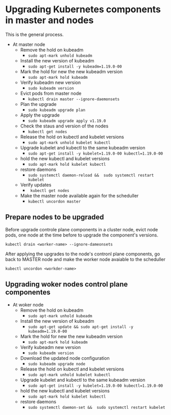 # Upgrading Kubernetes components in master and nodes
This is the general process. 

- At master node
  - Remove the hold on kubeadm
    - ``` sudo apt-mark unhold kubeadm ```
  - Install the new version of kubeadm
    - ``` sudo apt-get install -y kubeadm=1.19.0-00 ```  
  - Mark the hold for new the new kubeadm version
    - ``` sudo apt-mark hold kubeadm ```
  - Verify kubeadm new version
    - ``` sudo kubeadm version ``` 
  - Evict pods from master node
    - ``` kubectl drain master --ignore-daemonsets ```
  - Plan the upgrade
    - ``` sudo kubeadm upgrade plan ```
  - Apply the upgrade
    - ``` sudo kubeadm upgrade apply v1.19.0 ```
  - Check the staus and version of the nodes
    - ``` kubectl get nodes ```
  - Release the hold on kubectl and kubelet versions
    - ``` sudo apt-mark unhold kubelet kubectl ```  
  - Upgrade kubelet and kubectl to the same kubeadm version
    - ``` sudo apt-get install -y kubelet=1.19.0-00 kubectl=1.19.0-00 ``` 
  - hold the new kubectl and kubelet versions
    - ``` sudo apt-mark hold kubelet kubectl ```
  - restore daemons
    - ``` sudo systemctl daemon-reload &&  sudo systemctl restart kubelet  ```
  - Verify updates
    - ```  kubectl get nodes ```
  - Make the master node available again for the scheduller
    - ``` kubectl uncordon master ```

## Prepare nodes to be upgraded
Before upgrade controle plane components in a cluster node, evict node pods, one node at the time before to upgrade the component's versions. 

``` kubectl drain <worker-name> --ignore-dameonsets ```

After applying the upgrades to the node's contronl plane components, go back to MASTER node and make the worker node avaiable to the scheduller

``` kubectl uncordon <workder-name> ``` 

## Upgrading woker nodes control plane componentes
- At woker node 
  - Remove the hold on kubeadm
    - ``` sudo apt-mark unhold kubeadm ```
  - Install the new version of kubeadm
    - ``` sudo apt-get update && sudo apt-get install -y kubeadm=1.19.0-00 ```  
  - Mark the hold for new the new kubeadm version
    - ``` sudo apt-mark hold kubeadm ```
  - Verify kubeadm new version
    - ``` sudo kubeadm version ``` 
  - Download the updated node configuration
    - ``` sudo kubeadm upgrade node ```
  - Release the hold on kubectl and kubelet versions
    - ``` sudo apt-mark unhold kubelet kubectl ```  
  - Upgrade kubelet and kubectl to the same kubeadm version
    - ``` sudo apt-get install -y kubelet=1.19.0-00 kubectl=1.19.0-00 ``` 
  - hold the new kubectl and kubelet versions
    - ``` sudo apt-mark hold kubelet kubectl ```
  - restore daemons
    - ``` sudo systemctl daemon-set &&  sudo systemctl restart kubelet  ```
